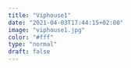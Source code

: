 ```yaml
---
title: "Viphouse1"
date: "2021-04-03T17:44:15+02:00"
image: "viphouse1.jpg"
color: "#fff"
type: "normal"
draft: false
---
```

